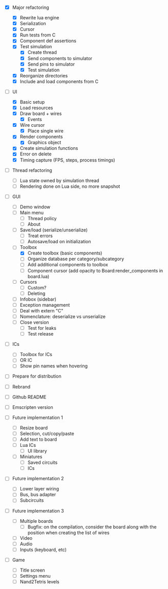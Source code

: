 - [x] Major refactoring
  - [x] Rewrite lua engine
  - [x] Serialization
  - [x] Cursor
  - [x] Run tests from C
  - [x] Component def assertions
  - [x] Test simulation
    - [x] Create thread
    - [x] Send components to simulator
    - [x] Send pins to simulator
    - [x] Test simulation
  - [x] Reorganize directories
  - [x] Include and load components from C

- [ ] UI
  - [x] Basic setup
  - [x] Load resources
  - [x] Draw board + wires
    - [x] Events
  - [x] Wire cursor
    - [x] Place single wire
  - [x] Render components
    - [x] Graphics object
  - [x] Create simulation functions
  - [x] Error on delete
  - [x] Timing capture (FPS, steps, process timings)

- [ ] Thread refactoring
  - [ ] Lua state owned by simulation thread
  - [ ] Rendering done on Lua side, no more snapshot
  
- [ ] GUI
  - [ ] Demo window
  - [ ] Main menu
    - [ ] Thread policy
    - [ ] About
  - [ ] Save/load (serialize/unserialize)
    - [ ] Treat errors
    - [ ] Autosave/load on initialization
  - [ ] Toolbox
    - [x] Create toolbox (basic components)
    - [ ] Organize database per category/subcategory
    - [ ] Add additional components to toolbox
    - [ ] Component cursor (add opacity to Board:render_components in board.lua)
  - [ ] Cursors
    - [ ] Custom?
    - [ ] Deleting
  - [ ] Infobox (sidebar)
  - [ ] Exception management
  - [ ] Deal with extern "C"
  - [ ] Nomenclature: deserialize vs unserialize
  - [ ] Close version
    - [ ] Test for leaks
    - [ ] Test release
  
- [ ] ICs
  - [ ] Toolbox for ICs
  - [ ] OR IC 
  - [ ] Show pin names when hovering

- [ ] Prepare for distribution
 - [ ] Rebrand
 - [ ] Github README
 - [ ] Emscripten version
 

- [ ] Future implementation 1
  - [ ] Resize board
  - [ ] Selection, cut/copy/paste
  - [ ] Add text to board
  - [ ] Lua ICs
    - [ ] UI library
  - [ ] Miniatures
    - [ ] Saved circuits
    - [ ] ICs

- [ ] Future implementation 2
  - [ ] Lower layer wiring
  - [ ] Bus, bus adapter
  - [ ] Subcircuits

- [ ] Future implementation 3
  - [ ] Multiple boards
    - [ ] Bugfix: on the compilation, consider the board along with the position when creating the list of wires
  - [ ] Video
  - [ ] Audio
  - [ ] Inputs (keyboard, etc)

- [ ] Game
  - [ ] Title screen
  - [ ] Settings menu
  - [ ] Nand2Tetris levels